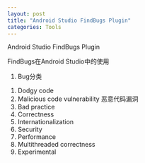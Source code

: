 ```yaml
---
layout: post
title: "Android Studio FindBugs Plugin"
categories: Tools
---
```

Android Studio FindBugs Plugin

FindBugs在Android Studio中的使用
1. Bug分类
1) Dodgy code
2) Malicious code vulnerability    恶意代码漏洞
3) Bad practice
4) Correctness
5) Internationalization
6) Security
7) Performance
8) Multithreaded correctness
9) Experimental

